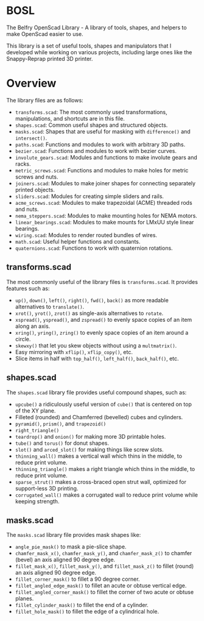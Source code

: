 # BOSL
The Belfry OpenScad Library - A library of tools, shapes, and helpers to make OpenScad easier to use.

This library is a set of useful tools, shapes and manipulators that I developed while working on various
projects, including large ones like the Snappy-Reprap printed 3D printer.

# Overview
The library files are as follows:
  - ```transforms.scad```: The most commonly used transformations, manipulations, and shortcuts are in this file.
  - ```shapes.scad```: Common useful shapes and structured objects.
  - ```masks.scad```: Shapes that are useful for masking with ```difference()``` and ```intersect()```.
  - ```paths.scad```: Functions and modules to work with arbitrary 3D paths.
  - ```bezier.scad```: Functions and modules to work with bezier curves.
  - ```involute_gears.scad```: Modules and functions to make involute gears and racks.
  - ```metric_screws.scad```: Functions and modules to make holes for metric screws and nuts.
  - ```joiners.scad```: Modules to make joiner shapes for connecting separately printed objects.
  - ```sliders.scad```: Modules for creating simple sliders and rails.
  - ```acme_screws.scad```: Modules to make trapezoidal (ACME) threaded rods and nuts.
  - ```nema_steppers.scad```: Modules to make mounting holes for NEMA motors.
  - ```linear_bearings.scad```: Modules to make mounts for LMxUU style linear bearings.
  - ```wiring.scad```: Modules to render routed bundles of wires.
  - ```math.scad```: Useful helper functions and constants.
  - ```quaternions.scad```: Functions to work with quaternion rotations.

## transforms.scad
The most commonly useful of the library files is ```transforms.scad```.  It provides features such as:
  - ```up()```, ```down()```, ```left()```, ```right()```, ```fwd()```, ```back()``` as more readable alternatives to ```translate()```.
  - ```xrot()```, ```yrot()```, ```zrot()``` as single-axis alternatives to ```rotate```.
  - ```xspread()```, ```yspread()```, and ```zspread()``` to evenly space copies of an item along an axis.
  - ```xring()```, ```yring()```, ```zring()``` to evenly space copies of an item around a circle.
  - ```skewxy()``` that let you skew objects without using a ```multmatrix()```.
  - Easy mirroring with ```xflip()```, ```xflip_copy()```, etc.
  - Slice items in half with ```top_half()```, ```left_half()```, ```back_half()```, etc.

## shapes.scad
The ```shapes.scad``` library file provides useful compound shapes, such as:
  - ```upcube()``` a ridiculously useful version of ```cube()``` that is centered on top of the XY plane.
  - Filleted (rounded) and Chamferred (bevelled) cubes and cylinders.
  - ```pyramid()```, ```prism()```, and ```trapezoid()```
  - ```right_triangle()```
  - ```teardrop()``` and ```onion()``` for making more 3D printable holes.
  - ```tube()``` and ```torus()``` for donut shapes.
  - ```slot()``` and ```arced_slot()``` for making things like screw slots.
  - ```thinning_wall()``` makes a vertical wall which thins in the middle, to reduce print volume.
  - ```thinning_triangle()``` makes a right triangle which thins in the middle, to reduce print volume.
  - ```sparse_strut()``` makes a cross-braced open strut wall, optimized for support-less 3D printing.
  - ```corrugated_wall()``` makes a corrugated wall to reduce print volume while keeping strength.

## masks.scad
The ```masks.scad``` library file provides mask shapes like:
  - ```angle_pie_mask()``` to mask a pie-slice shape.
  - ```chamfer_mask_x()```, ```chamfer_mask_y()```, and ```chamfer_mask_z()``` to chamfer (bevel) an axis aligned 90 degree edge.
  - ```fillet_mask_x()```, ```fillet_mask_y()```, and ```fillet_mask_z()``` to fillet (round) an axis aligned 90 degree edge.
  - ```fillet_corner_mask()``` to fillet a 90 degree corner.
  - ```fillet_angled_edge_mask()``` to fillet an acute or obtuse vertical edge.
  - ```fillet_angled_corner_mask()``` to fillet the corner of two acute or obtuse planes.
  - ```fillet_cylinder_mask()``` to fillet the end of a cylinder.
  - ```fillet_hole_mask()``` to fillet the edge of a cylindrical hole.
  